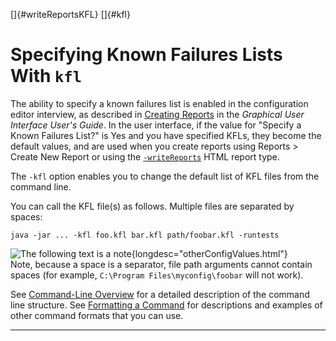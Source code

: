 
[]{#writeReportsKFL} []{#kfl}

# Specifying Known Failures Lists With `kfl`

The ability to specify a known failures list is enabled in the configuration editor interview, as
described in [Creating Reports](../../default/report/newReports.html#specKFL) in the *Graphical User
Interface User\'s Guide*. In the user interface, if the value for \"Specify a Known Failures List?\"
is Yes and you have specified KFLs, they become the default values, and are used when you create
reports using Reports \> Create New Report or using the [`-writeReports`](writeReports.html) HTML
report type.

The `-kfl` option enables you to change the default list of KFL files from the command line.

You can call the KFL file(s) as follows. Multiple files are separated by spaces:

    java -jar ... -kfl foo.kfl bar.kfl path/foobar.kfl -runtests

![The following text is a note](../../images/hg_note.gif){longdesc="otherConfigValues.html"}\
Note, because a space is a separator, file path arguments cannot contain spaces (for example,
`C:\Program Files\myconfig\foobar` will not work).

See [Command-Line Overview](commandLine.html) for a detailed description of the command line
structure. See [Formatting a Command](formatCommands.html) for descriptions and examples of other
command formats that you can use.

----------------------------------------------------------------------------------------------------

